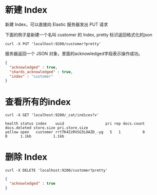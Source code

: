 # 新建 Index

新建 Index，可以直接向 Elastic 服务器发出 PUT 请求

下面的例子是新建一个名叫 customer 的 Index, pretty 标识返回格式化的json
```
curl -X PUT 'localhost:9200/customer?pretty'
```

服务器返回一个 JSON 对象，里面的acknowledged字段表示操作成功。
```json
{
  "acknowledged" : true,
  "shards_acknowledged" : true,
  "index" : "customer"
}
```

# 查看所有的index

```
curl -X GET 'localhost:9200/_cat/indices?v'
```

```
health status index    uuid                   pri rep docs.count docs.deleted store.size pri.store.size
yellow open   customer rrtTK4ZzRVSG3LOAZD_-yg   5   1          0            0      1.1kb          1.1kb
```


# 删除 Index

```
curl -X DELETE 'localhost:9200/customer?pretty'
```

```json
{
  "acknowledged" : true
}
```
